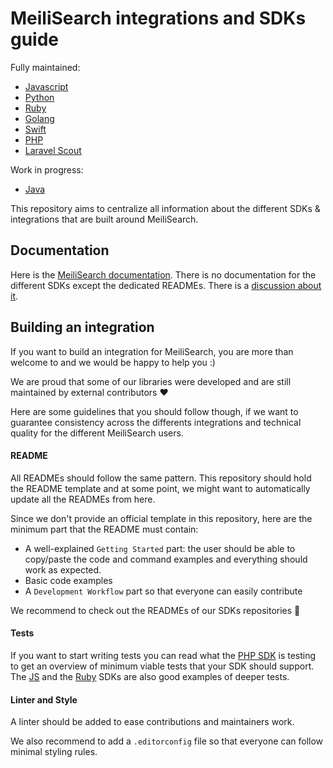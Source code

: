 # MeiliSearch integrations and SDKs guide

Fully maintained:

- [Javascript](https://github.com/meilisearch/meilisearch-js)
- [Python](https://github.com/meilisearch/meilisearch-python)
- [Ruby](https://github.com/meilisearch/meilisearch-ruby)
- [Golang](https://github.com/meilisearch/meilisearch-go)
- [Swift](https://github.com/meilisearch/meilisearch-swift)
- [PHP](https://github.com/meilisearch/meilisearch-php)
- [Laravel Scout](https://github.com/meilisearch/meilisearch-laravel-scout)

Work in progress:

- [Java](https://github.com/meilisearch/meilisearch-java)

This repository aims to centralize all information about the different SDKs & integrations that are built around MeiliSearch.

## Documentation

Here is the [MeiliSearch documentation](https://docs.meilisearch.com).
There is no documentation for the different SDKs except the dedicated READMEs. There is a [discussion about it](https://github.com/meilisearch/sdks/issues/3).

## Building an integration

If you want to build an integration for MeiliSearch, you are more than welcome to and we would be happy to help you :)

We are proud that some of our libraries were developed and are still maintained by external contributors ❤️

Here are some guidelines that you should follow though, if we want to guarantee consistency across the differents integrations and technical quality for the different MeiliSearch users.

#### README

All READMEs should follow the same pattern. This repository should hold the README template and at some point, we might want to automatically update all the READMEs from here.

Since we don't provide an official template in this repository, here are the minimum part that the README must contain:

- A well-explained `Getting Started` part: the user should be able to copy/paste the code and command examples and everything should work as expected.
- Basic code examples
- A `Development Workflow` part so that everyone can easily contribute

We recommend to check out the READMEs of our SDKs repositories 🙂

#### Tests

If you want to start writing tests you can read what the [PHP SDK](https://github.com/meilisearch/meilisearch-php) is testing to get an overview of minimum viable tests that your SDK should support. The [JS](https://github.com/meilisearch/meilisearch-js) and the [Ruby](https://github.com/meilisearch/meilisearch-ruby) SDKs are also good examples of deeper tests.

#### Linter and Style

A linter should be added to ease contributions and maintainers work.

We also recommend to add a `.editorconfig` file so that everyone can follow minimal styling rules.
